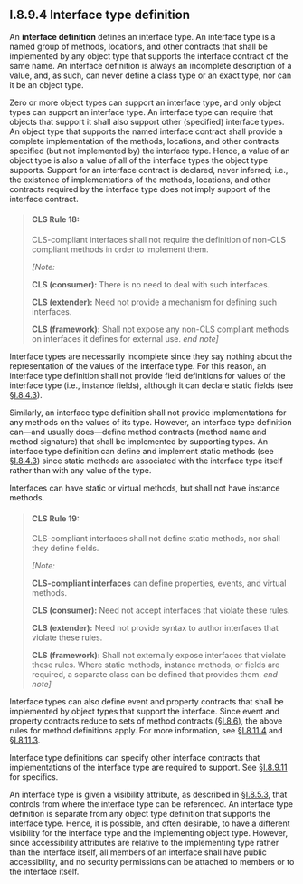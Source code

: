 ## I.8.9.4 Interface type definition

An **interface definition** defines an interface type. An interface type is a named group of methods, locations, and other contracts that shall be implemented by any object type that supports the interface contract of the same name. An interface definition is always an incomplete description of a value, and, as such, can never define a class type or an exact type, nor can it be an object type.

Zero or more object types can support an interface type, and only object types can support an interface type. An interface type can require that objects that support it shall also support other (specified) interface types. An object type that supports the named interface contract shall provide a complete implementation of the methods, locations, and other contracts specified (but not implemented by) the interface type. Hence, a value of an object type is also a value of all of the interface types the object type supports. Support for an interface contract is declared, never inferred; i.e., the existence of implementations of the methods, locations, and other contracts required by the interface type does not imply support of the interface contract.

> #### CLS Rule 18:
>
> CLS-compliant interfaces shall not require the definition of non-CLS compliant methods in order to implement them.
>
> _[Note:_
>
> **CLS (consumer):** There is no need to deal with such interfaces.
>
> **CLS (extender):** Need not provide a mechanism for defining such interfaces.
>
> **CLS (framework):** Shall not expose any non-CLS compliant methods on interfaces it defines for external use. _end note]_

Interface types are necessarily incomplete since they say nothing about the representation of the values of the interface type. For this reason, an interface type definition shall not provide field definitions for values of the interface type (i.e., instance fields), although it can declare static fields (see §[I.8.4.3](i.8.4.3-static-fields-and-static-methods.md)).

Similarly, an interface type definition shall not provide implementations for any methods on the values of its type. However, an interface type definition can&mdash;and usually does&mdash;define method contracts (method name and method signature) that shall be implemented by supporting types. An interface type definition can define and implement static methods (see §[I.8.4.3](i.8.4.3-static-fields-and-static-methods.md)) since static methods are associated with the interface type itself rather than with any value of the type.

Interfaces can have static or virtual methods, but shall not have instance methods.

> #### CLS Rule 19:
>
> CLS-compliant interfaces shall not define static methods, nor shall they define fields.
>
> _[Note:_
>
> **CLS-compliant interfaces** can define properties, events, and virtual methods.
>
> **CLS (consumer):** Need not accept interfaces that violate these rules.
>
> **CLS (extender):** Need not provide syntax to author interfaces that violate these rules.
>
> **CLS (framework):** Shall not externally expose interfaces that violate these rules. Where static methods, instance methods, or fields are required, a separate class can be defined that provides them. _end note]_

Interface types can also define event and property contracts that shall be implemented by object types that support the interface. Since event and property contracts reduce to sets of method contracts (§[I.8.6](i.8.6-contracts.md)), the above rules for method definitions apply. For more information, see §[I.8.11.4](i.8.11.4-event-definitions.md) and §[I.8.11.3](i.8.11.3-property-definitions.md).

Interface type definitions can specify other interface contracts that implementations of the interface type are required to support. See §[I.8.9.11](i.8.9.11-interface-type-derivation.md) for specifics.

An interface type is given a visibility attribute, as described in §[I.8.5.3](i.8.5.3-visibility-accessibility-and-security.md), that controls from where the interface type can be referenced. An interface type definition is separate from any object type definition that supports the interface type. Hence, it is possible, and often desirable, to have a different visibility for the interface type and the implementing object type. However, since accessibility attributes are relative to the implementing type rather than the interface itself, all members of an interface shall have public accessibility, and no security permissions can be attached to members or to the interface itself.
